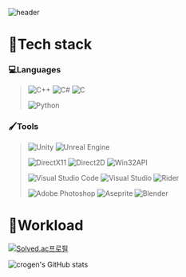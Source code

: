 ![header](https://capsule-render.vercel.app/api?type=soft&color=282A36&height=200&section=header&text=Hello&fontSize=90&fontColor=F8F8F2&animation=fadeIn&desc=YounghwanChoi&descAlignY=90)


# 📍Tech stack
### 💻Languages
> ![C++](https://img.shields.io/badge/c++-%2300599C.svg?style=for-the-badge&logo=c%2B%2B&logoColor=white)
> ![C#](https://img.shields.io/badge/c%23-%23239120.svg?style=for-the-badge&logo=csharp&logoColor=white)
> ![C](https://img.shields.io/badge/c-%2300599C.svg?style=for-the-badge&logo=c&logoColor=white)
> 
> ![Python](https://img.shields.io/badge/python-3670A0?style=for-the-badge&logo=python&logoColor=ffdd54)


### 🖌️Tools 
> ![Unity](https://img.shields.io/badge/unity-%23000000.svg?style=for-the-badge&logo=unity&logoColor=white)
> ![Unreal Engine](https://img.shields.io/badge/unrealengine-%23313131.svg?style=for-the-badge&logo=unrealengine&logoColor=white)
>
> ![DirectX11](https://img.shields.io/badge/directx11-%2364f.svg?style=for-the-badge&color=green)
> ![Direct2D](https://img.shields.io/badge/direct2D-%2364f.svg?style=for-the-badge&color=green)
> ![Win32API](https://img.shields.io/badge/win32api-%2364f.svg?style=for-the-badge&logo=window&logoColor=white)
>
> ![Visual Studio Code](https://img.shields.io/badge/Visual%20Studio%20Code-0078d7.svg?style=for-the-badge&logo=visual-studio-code&logoColor=white)
> ![Visual Studio](https://img.shields.io/badge/Visual%20Studio-5C2D91.svg?style=for-the-badge&logo=visual-studio&logoColor=white)
> ![Rider](https://img.shields.io/badge/Rider-000000.svg?style=for-the-badge&logo=Rider&logoColor=white&color=black&labelColor=crimson)
>
> ![Adobe Photoshop](https://img.shields.io/badge/adobe%20photoshop-%2331A8FF.svg?style=for-the-badge&logo=adobe%20photoshop&logoColor=white)
> ![Aseprite](https://img.shields.io/badge/Aseprite-FFFFFF?style=for-the-badge&logo=Aseprite&logoColor=#7D929E)
> ![Blender](https://img.shields.io/badge/blender-%23F5792A.svg?style=for-the-badge&logo=blender&logoColor=white)


# 📍Workload
<p><a href="https://solved.ac/younghwan0407">
<img src="http://mazassumnida.wtf/api/v2/generate_badge?boj=younghwan0407" alt="Solved.ac프로필">
</a></p>

![crogen's GitHub stats](https://github-readme-stats.vercel.app/api?username=Crogen0407&hide=stars,contribs&count_private=true&show_icons=true&&theme=dracula)
